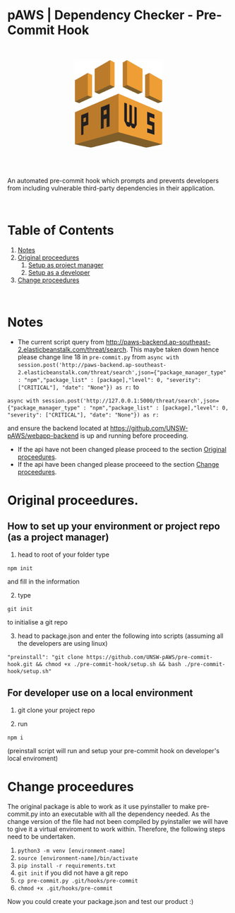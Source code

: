 # pAWS | Dependency Checker - Pre-Commit Hook

<br/>

<p align="center">
  <img width="200" src="./static/logo.png">
</p>


<br/>
<br/>

An automated pre-commit hook which prompts and prevents developers from including vulnerable third-party dependencies in their application.

<br />

# Table of Contents
1. [Notes](#Notes)
2. [Original proceedures](#Original-proceedures)
    1. [Setup as project manager](#How-to-set-up-your-environment-or-project-repo-(as-a-project-manager))
    2. [Setup as a developer](#For-developer-use-on-a-local-environment)
3. [Change proceedures](#Change-proceedures)

<br />

# Notes

- The current script query from http://paws-backend.ap-southeast-2.elasticbeanstalk.com/threat/search. This maybe taken down hence please change line 18 in ```pre-commit.py``` from ```async with session.post('http://paws-backend.ap-southeast-2.elasticbeanstalk.com/threat/search',json={"package_manager_type" : "npm","package_list" : [package],"level": 0, "severity": ["CRITICAL"], "date": "None"}) as r:``` to 
```
async with session.post('http://127.0.0.1:5000/threat/search',json={"package_manager_type" : "npm","package_list" : [package],"level": 0, "severity": ["CRITICAL"], "date": "None"}) as r:
```
and ensure the backend located at https://github.com/UNSW-pAWS/webapp-backend is up and running before proceeding.
- If the api have not been changed please proceed to the section [Original proceedures](#Original-proceedures).
- If the api have been changed please proceeed to the section [Change proceedures](#Change-proceedures).
# Original proceedures.
## How to set up your environment or project repo (as a project manager)

1. head to root of your folder type 
```
npm init
``` 
and fill in the information

2. type 
```
git init
``` 
to initialise a git repo

3. head to package.json and enter the following into scripts (assuming all the developers are using linux)
```
"preinstall": "git clone https://github.com/UNSW-pAWS/pre-commit-hook.git && chmod +x ./pre-commit-hook/setup.sh && bash ./pre-commit-hook/setup.sh"
```

## For developer use on a local environment

1. git clone your project repo

2. run 
```
npm i
``` 
(preinstall script will run and setup your pre-commit hook on developer's local enviroment)

# Change proceedures

The original package is able to work as it use pyinstaller to make pre-commit.py into an executable with all the dependency needed. As the change version of the file had not been compiled by pyinstaller we will have to give it a virtual enviroment to work within. Therefore, the following steps need to be undertaken.

1. `python3 -m venv [environment-name]`
2. `source [environment-name]/bin/activate`
3. `pip install -r requirements.txt`
4. `git init` if you did not have a git repo
5. `cp pre-commit.py .git/hooks/pre-commit`
6. `chmod +x .git/hooks/pre-commit`

Now you could create your package.json and test our product :)